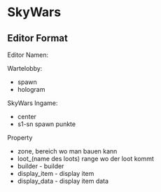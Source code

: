 # SkyWars

## Editor Format

Editor Namen:

Wartelobby:

- spawn
- hologram

SkyWars Ingame:

- center
- s1-sn spawn punkte

Property

- zone, bereich wo man bauen kann
- loot_(name des loots) range wo der loot kommt
- builder - builder
- display_item - display item
- display_data - display item data
